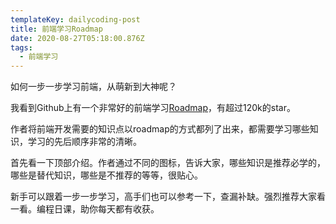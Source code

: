 ```yaml
---
templateKey: dailycoding-post
title: 前端学习Roadmap
date: 2020-08-27T05:18:00.876Z
tags:
  - 前端学习
---
```

如何一步一步学习前端，从萌新到大神呢？

我看到Github上有一个非常好的前端学习[Roadmap](https://roadmap.sh/frontend)，有超过120k的star。

作者将前端开发需要的知识点以roadmap的方式都列了出来，都需要学习哪些知识，学习的先后顺序非常的清晰。

首先看一下顶部介绍。作者通过不同的图标，告诉大家，哪些知识是推荐必学的，哪些是替代知识，哪些是不推荐的等等，很贴心。

新手可以跟着一步一步学习，高手们也可以参考一下，查漏补缺。强烈推荐大家看一看。编程日课，助你每天都有收获。